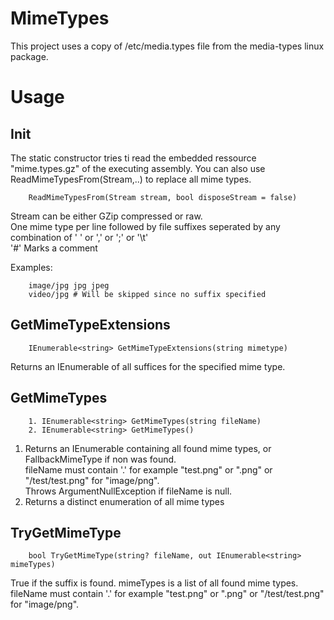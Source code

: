 # MimeTypes

This project uses a copy of /etc/media.types file from the media-types linux package.

# Usage

## Init
The static constructor tries ti read the embedded ressource "mime.types.gz" of the executing assembly.
You can also use ReadMimeTypesFrom(Stream,..) to replace all mime types.

        ReadMimeTypesFrom(Stream stream, bool disposeStream = false)
        
Stream can be either GZip compressed or raw. <br/>One mime type per line followed by file suffixes seperated by any combination of ' ' or ',' or ';' or '\t' <br/>
'#' Marks a comment

Examples:

        image/jpg jpg jpeg
        video/jpg # Will be skipped since no suffix specified
        
## GetMimeTypeExtensions
        IEnumerable<string> GetMimeTypeExtensions(string mimetype)
Returns an IEnumerable<string> of all suffices for the specified mime type.
  
## GetMimeTypes
        1. IEnumerable<string> GetMimeTypes(string fileName)
        2. IEnumerable<string> GetMimeTypes()

1.  Returns an IEnumerable<string> containing all found mime types, or FallbackMimeType if non was found.<br/>
  fileName must contain '.' for example "test.png" or ".png" or "/test/test.png" for "image/png".<br/>
  Throws ArgumentNullException if fileName is null.
2.  Returns a distinct enumeration of all mime types

  
## TryGetMimeType
        bool TryGetMimeType(string? fileName, out IEnumerable<string> mimeTypes)
True if the suffix is found. mimeTypes is a list of all found mime types.<br/>
fileName must contain '.' for example "test.png" or ".png" or "/test/test.png" for "image/png".
  
